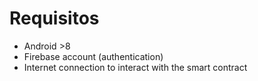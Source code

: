 # Requisitos

- Android >8
- Firebase account (authentication)
- Internet connection to interact with the smart contract
